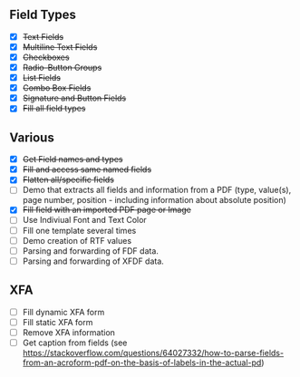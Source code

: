 ## Field Types
- [x] ~~Text Fields~~
- [x] ~~Multiline Text Fields~~
- [x] ~~Checkboxes~~
- [x] ~~Radio-Button Groups~~
- [x] ~~List Fields~~
- [x] ~~Combo Box Fields~~
- [x] ~~Signature and Button Fields~~
- [x] ~~Fill all field types~~

## Various
- [x] ~~Get Field names and types~~
- [x] ~~Fill and access same named fields~~
- [x] ~~Flatten all/specific fields~~
- [ ] Demo that extracts all fields and information from a PDF (type, value(s), 
    page number, position - including information about absolute position)
- [x] ~~Fill field with an imported PDF page or Image~~
- [ ] Use Indiviual Font and Text Color
- [ ] Fill one template several times
- [ ] Demo creation of RTF values
- [ ] Parsing and forwarding of FDF data.
- [ ] Parsing and forwarding of XFDF data.

## XFA
- [ ] Fill dynamic XFA form
- [ ] Fill static XFA form
- [ ] Remove XFA information
- [ ] Get caption from fields (see https://stackoverflow.com/questions/64027332/how-to-parse-fields-from-an-acroform-pdf-on-the-basis-of-labels-in-the-actual-pd)